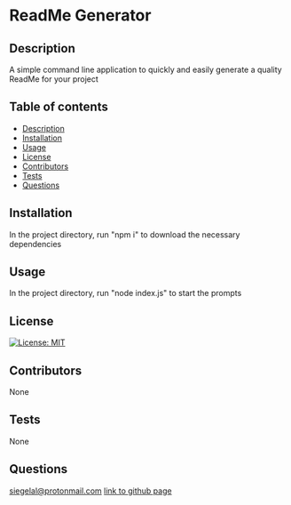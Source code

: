 # ReadMe Generator
  
  ## Description
  A simple command line application to quickly and easily generate a quality ReadMe for your project

  ## Table of contents
  * [Description](#Description)
  * [Installation](#Installation)
  * [Usage](#Usage)
  * [License](#License)
  * [Contributors](#Contributors)
  * [Tests](#Tests)
  * [Questions](#Questions)

  ## Installation
  In the project directory, run "npm i" to download the necessary dependencies


  ## Usage
  In the project directory, run "node index.js" to start the prompts

  ## License
  [![License: MIT](https://img.shields.io/badge/License-MIT-yellow.svg)](https://opensource.org/licenses/MIT)

  ## Contributors
  None

  ## Tests 
  None

  ## Questions
  siegelal@protonmail.com [link to github page](https://www.github.com/siegelal7)
  